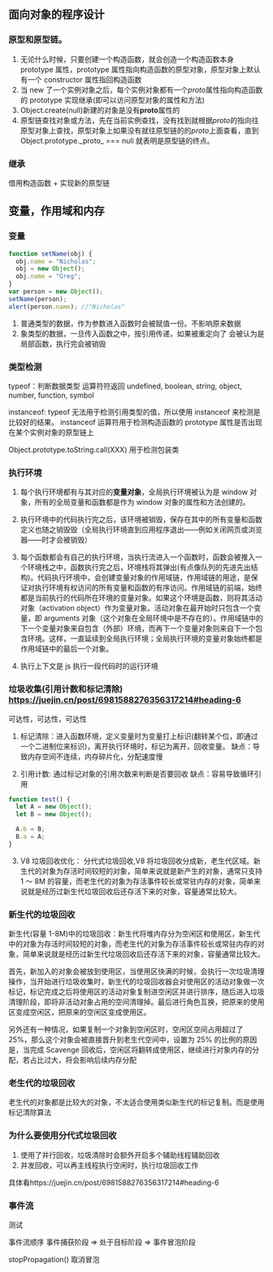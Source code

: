 <!--
 * @Author: 谢树宏
 * @Date: 2022-02-09 15:39:11
 * @LastEditors: 谢树宏 384180258@qq.com
 * @LastEditTime: 2022-08-01 22:53:48
 * @FilePath: /about-study/js基础.md
-->

## 面向对象的程序设计

### 原型和原型链。

1.  无论什么时候，只要创建一个构造函数，就会创造一个构造函数本身 prototype 属性，prototype 属性指向构造函数的原型对象，原型对象上默认有一个 constructor 属性指回构造函数
2.  当 new 了一个实例对象之后，每个实例对象都有一个*proto*属性指向构造函数的 prototype 实现继承(即可以访问原型对象的属性和方法)
3.  Object.create(null)新建的对象是没有**proto**属性的
4.  原型链查找对象或方法，先在当前实例查找，没有找到就根据*proto*的指向往原型对象上查找，原型对象上如果没有就往原型链的的*proto*上面查看，直到 Object.prototype.\_proto\_ === null 就表明是原型链的终点。

### 继承

借用构造函数 + 实现新的原型链

## 变量，作用域和内存

### 变量

```js
function setName(obj) {
  obj.name = "Nicholas";
  obj = new Object();
  obj.name = "Greg";
}
var person = new Object();
setName(person);
alert(person.name); //"Nicholas"
```

1. 普通类型的数据，作为参数进入函数时会被赋值一份。不影响原来数据
2. 象类型的数据，一旦传入函数之中，按引用传递，如果被重定向了 会被认为是局部函数，执行完会被销毁

### 类型检测

typeof：判断数据类型 运算符符返回 undefined, boolean, string, object, number, function, symbol

instanceof: typeof 无法用于检测引用类型的值，所以使用 instanceof 来检测是比较好的结果。 instanceof 运算符用于检测构造函数的 prototype 属性是否出现在某个实例对象的原型链上

Object.prototype.toString.call(XXX) 用于检测包装类

### 执行环境

1. 每个执行环境都有与其对应的**变量对象**，全局执行环境被认为是 window 对象，所有的全局变量和函数都是作为 window 对象的属性和方法创建的。
2. 执行环境中的代码执行完之后，该环境被销毁，保存在其中的所有变量和函数定义也随之销毁毁（全局执行环境直到应用程序退出——例如关闭网页或浏览器——时才会被销毁）
3. 每个函数都会有自己的执行环境，当执行流进入一个函数时，函数会被推入一个环境栈之中，函数执行完之后，环境栈将其弹出(有点像队列的先进先出结构)。代码执行环境中，会创建变量对象的作用域链，作用域链的用途，是保证对执行环境有权访问的所有变量和函数的有序访问。作用域链的前端，始终都是当前执行的代码所在环境的变量对象。如果这个环境是函数，则将其活动对象（activation object）作为变量对象。活动对象在最开始时只包含一个变量，即 arguments 对象（这个对象在全局环境中是不存在的）。作用域链中的下一个变量对象来自包含（外部）环境，而再下一个变量对象则来自下一个包含环境。这样，一直延续到全局执行环境；全局执行环境的变量对象始终都是作用域链中的最后一个对象。

4. 执行上下文是 js 执行一段代码时的运行环境

### 垃圾收集(引用计数和标记清除) https://juejin.cn/post/6981588276356317214#heading-6

可达性，可达性，可达性

1. 标记清除：进入函数环境，定义变量时为变量打上标识(翻转某个位，即通过一个二进制位来标识)，离开执行环境时，标记为离开，回收变量。
   缺点：导致内存空间不连续，内存碎片化，分配速度慢

2. 引用计数: 通过标记对象的引用次数来判断是否要回收
   缺点：容易导致循环引用

```js
function test() {
  let A = new Object();
  let B = new Object();

  A.b = B;
  B.a = A;
}
```

3. V8 垃圾回收优化： 分代式垃圾回收,V8 将垃圾回收分成新，老生代区域。新生代的对象为存活时间较短的对象，简单来说就是新产生的对象，通常只支持 1 ～ 8M 的容量，而老生代的对象为存活事件较长或常驻内存的对象，简单来说就是经历过新生代垃圾回收后还存活下来的对象，容量通常比较大。

### 新生代的垃圾回收

新生代(容量 1-8M)中的垃圾回收：新生代将堆内存分为空闲区和使用区，新生代中的对象为存活时间较短的对象，而老生代的对象为存活事件较长或常驻内存的对象，简单来说就是经历过新生代垃圾回收后还存活下来的对象，容量通常比较大。

首先，新加入的对象会被放到使用区，当使用区快满的时候，会执行一次垃圾清理操作，当开始进行垃圾收集时，新生代的垃圾回收器会对使用区的活动对象做一次标记，标记完成之后将使用区的活动对象复制进空闲区并进行排序，随后进入垃圾清理阶段，即将非活动对象占用的空间清理掉。最后进行角色互换，把原来的使用区变成空闲区，把原来的空闲区变成使用区。

另外还有一种情况，如果复制一个对象到空闲区时，空闲区空间占用超过了 25%，那么这个对象会被直接晋升到老生代空间中，设置为 25% 的比例的原因是，当完成 Scavenge 回收后，空闲区将翻转成使用区，继续进行对象内存的分配，若占比过大，将会影响后续内存分配

### 老生代的垃圾回收

老生代的对象都是比较大的对象，不太适合使用类似新生代的标记复制。而是使用标记清除算法

### 为什么要使用分代式垃圾回收

1. 使用了并行回收，垃圾清除时会额外开启多个辅助线程辅助回收
2. 并发回收，可以再主线程执行空闲时，执行垃圾回收工作

具体看https://juejin.cn/post/6981588276356317214#heading-6

### 事件流

测试

事件流顺序 事件捕获阶段 => 处于目标阶段 => 事件冒泡阶段

stopPropagation() 取消冒泡
